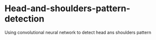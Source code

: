 # Head-and-shoulders-pattern-detection
Using convolutional neural network to detect head ans shoulders pattern

